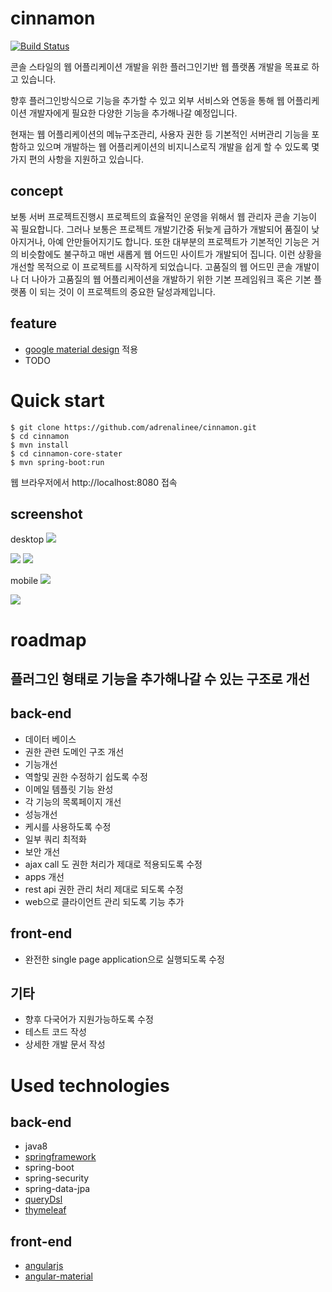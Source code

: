 # cinnamon

[![Build Status](https://travis-ci.org/adrenalinee/cinnamon.svg?branch=master)](https://travis-ci.org/adrenalinee/cinnamon)

콘솔 스타일의 웹 어플리케이션 개발을 위한 플러그인기반 웹 플랫폼 개발을 목표로 하고 있습니다.

향후 플러그인방식으로 기능을 추가할 수 있고 외부 서비스와 연동을 통해 웹 어플리케이션 개발자에게 필요한 다양한 기능을
추가해나갈 예정입니다.

현재는 웹 어플리케이션의 메뉴구조관리, 사용자 권한 등 기본적인 서버관리 기능을 포함하고 있으며
개발하는 웹 어플리케이션의 비지니스로직 개발을 쉽게 할 수 있도록 몇가지 편의 사항을 지원하고 있습니다.

## concept
보통 서버 프로젝트진행시 프로젝트의 효율적인 운영을 위해서
웹 관리자 콘솔 기능이 꼭 필요합니다. 그러나 보통은 프로젝트 개발기간중 뒤늦게 급하가 개발되어 품질이 낮아지거나, 아예 안만들어지기도 합니다.
또한 대부분의 프로젝트가 기본적인 기능은 거의 비슷함에도 불구하고 매번 새롭게 웹 어드민 사이트가 개발되어 집니다. 이런 상황을 개선할 목적으로
이 프로젝트를 시작하게 되었습니다. 고품질의 웹 어드민 콘솔 개발이나 더 나아가 고품질의 웹 어플리케이션을 개발하기 위한 기본 프레임워크 혹은 기본 플랫폼
이 되는 것이 이 프로젝트의 중요한 달성과제입니다.

## feature
- [google material design](https://material.google.com) 적용
- TODO


# Quick start

```shell
$ git clone https://github.com/adrenalinee/cinnamon.git
$ cd cinnamon
$ mvn install
$ cd cinnamon-core-stater
$ mvn spring-boot:run
```

웹 브라우저에서 http://localhost:8080 접속


## screenshot

desktop
<img src="https://github.com/adrenalinee/cinnamon/blob/master/screenshot/initWizard.jpg" />

<img src="https://github.com/adrenalinee/cinnamon/blob/master/screenshot/login.jpg" />

<img src="https://github.com/adrenalinee/cinnamon/blob/master/screenshot/sites.jpg" />


mobile
<img src="https://github.com/adrenalinee/cinnamon/blob/master/screenshot/mobileRole.jpg" />

<img src="https://github.com/adrenalinee/cinnamon/blob/master/screenshot/mobileNav.jpg" />


# roadmap
## 플러그인 형태로 기능을 추가해나갈 수 있는 구조로 개선
## back-end
- 데이터 베이스
 - 권한 관련 도메인 구조 개선
- 기능개선
 - 역할및 권한 수정하기 쉽도록 수정
 - 이메일 템플릿 기능 완성
 - 각 기능의 목록페이지 개선
- 성능개선
 - 케시를 사용하도록 수정
 - 일부 쿼리 최적화
- 보안 개선
 - ajax call 도 권한 처리가 제대로 적용되도록 수정
- apps 개선
 - rest api 권한 관리 처리 제대로 되도록 수정
 - web으로 클라이언트 관리 되도록 기능 추가

## front-end
- 완전한 single page application으로 실행되도록 수정

## 기타
- 향후 다국어가 지원가능하도록 수정
- 테스트 코드 작성
- 상세한 개발 문서 작성

# Used technologies

## back-end
- java8
- [springframework](https://spring.io)
 - spring-boot
 - spring-security
 - spring-data-jpa
- [queryDsl](http://www.querydsl.com)
- [thymeleaf](http://www.thymeleaf.org)


## front-end
- [angularjs](https://angularjs.org)
- [angular-material](https://material.angularjs.org)
